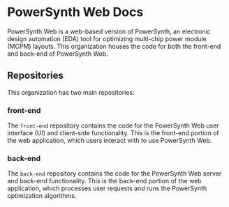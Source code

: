 # PowerSynth Web Docs

PowerSynth Web is a web-based version of PowerSynth, an electronic design automation (EDA) tool for optimizing multi-chip power module (MCPM) layouts. This organization houses the code for both the front-end and back-end of PowerSynth Web.

## Repositories

This organization has two main repositories:

### front-end

The `front-end` repository contains the code for the PowerSynth Web user interface (UI) and client-side functionality. This is the front-end portion of the web application, which users interact with to use PowerSynth Web.

### back-end

The `back-end` repository contains the code for the PowerSynth Web server and back-end functionality. This is the back-end portion of the web application, which processes user requests and runs the PowerSynth optimization algorithms.
